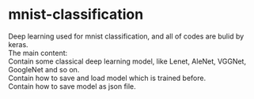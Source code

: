 # mnist-classification
Deep learning used for mnist classification, and all of codes are bulid by keras.<br>
The main content:<br>
Contain some classical deep learning model, like Lenet, AleNet, VGGNet, GoogleNet and so on.<br>
Contain how to save and load model which is trained before.<br>
Contain how to save model as json file.<br>


